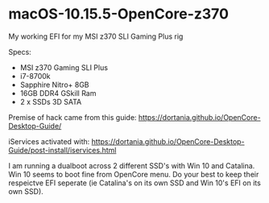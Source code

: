 # macOS-10.15.5-OpenCore-z370
 My working EFI for my MSI z370 SLI Gaming Plus rig

Specs:
* MSI z370 Gaming SLI Plus 
* i7-8700k
* Sapphire Nitro+ 8GB
* 16GB DDR4 GSkill Ram
* 2 x SSDs 3D SATA

Premise of hack came from this guide: https://dortania.github.io/OpenCore-Desktop-Guide/

iServices activated with: https://dortania.github.io/OpenCore-Desktop-Guide/post-install/iservices.html

I am running a dualboot across 2 different SSD's with Win 10 and Catalina. Win 10 seems to boot fine from OpenCore menu. Do your best to keep their respeictve EFI seperate (ie Catalina's on its own SSD and Win 10's EFI on its own SSD).
